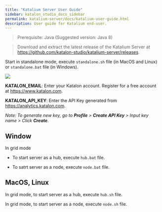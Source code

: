```yaml
---
title: "Katalium Server User Guide" 
sidebar: katalon_studio_docs_sidebar
permalink: katalium-server/docs/katalium-user-guide.html 
description: User guide for Katalium end-user.
---
```

> Prerequisite: Java (Suggested version: Java 8)

> Download and extract the latest release of the Katalium Server at https://github.com/katalon-studio/katalium-server/releases.

Start in standalone mode, execute `standalone.sh` file (in MacOS and Linux) or `standalone.bat` file (in Windows).

![](../../images/katalium-server/docs/katalium-user-guide/1-standalone-mode.png)

**KATALON_EMAIL**: Enter your Katalon account. Register for a free account at https://www.katalon.com.

**KATALON_API_KEY**: Enter the API Key generated from https://analytics.katalon.com.

*Note: To generate new key, go to **Profile** > **Create API Key** > Input key name > Click **Create**.*


## Window

In grid mode

-  To start server as a hub, execute `hub.bat` file.

-  To satrt server as a node, execute `node.bat` file.

## MacOS, Linux

In grid mode, to start server as a hub, execute `hub.sh` file.

In grid mode, to start server as a node, execute `node.sh` file.
